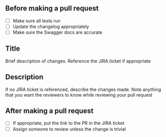 Before making a pull request
----------------------------

- [ ] Make sure all tests run
- [ ] Update the changelog appropriately
- [ ] Make sure the Swagger docs are accurate

Title
-----------
Brief description of changes. Reference the JIRA ticket if appropriate

Description
-----------
If no JIRA ticket is referenced, describe the changes made. Note anything that you want the reviewers to know while
reviewing your pull request

After making a pull request
---------------------------
- [ ] If appropriate, put the link to the PR in the JIRA ticket
- [ ] Assign someone to review unless the change is trivial

